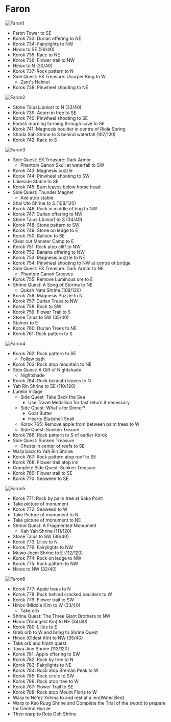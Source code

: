 # Faron

![Faron1](images/Faron1.PNG)

* Faron Tower to SE
* Korok 733: Durian offering to NE
* Korok 734: Fairylights to NW
* Hinox to SE (29/40)
* Korok 735: Race to NE
* Korok 736: Flower trail to NW
* Hinox to N (30/40)
* Korok 737: Rock pattern to N
* Side Quest: EX Treasure: Usurper King to W
  * Zant's Helmet
* Korok 738: Pinwheel shooting to NE

![Faron2](images/Faron2.PNG)

* Stone Talus(Junior) to N (33/40)
* Korok 739: Acorn in tree to SE
* Korok 740: Pinwheel shooting to SE
* Farosh morning farming through cave to SE
* Korok 741: Magnesis boulder in centre of Riola Spring
* Shoda Sah Shrine to S behind waterfall (107/120)
* Korok 742: Race to S

![Faron3](images/Faron3.PNG)

* Side Quest: EX Treasure: Dark Armor
  * Phantom Ganon Skull at waterfall to SW
* Korok 743: Magnesis puzzle
* Korok 744: Pinwheel shooting to SW
* Lakeside Stable to SE
* Korok 745: Burn leaves below horse head
* Side Quest: Thunder Magnet
  * Axe atop stable
* Shai Uto Shrine to S (108/120)
* Korok 746: Rock in middle of bog to NW
* Korok 747: Durian offering to NW
* Stone Talus (Junior) to S (34/40)
* Korok 748: Stone pattern to SW
* Korok 749: Stone on ledge to E
* Korok 750: Balloon to SE
* Clear out Monster Camp to E
* Korok 751: Rock atop cliff to NW
* Korok 752: Banana offering to NW
* Korok 753: Magnesis puzzle to NE
* Korok 754: Pinwheel shooting to NW at centre of bridge
* Side Quest: EX Treasure: Dark Armor to NE
  * Phantom Ganon Greaves
* Korok 755: Remove Luminous ore to E
* Shrine Quest: A Song of Storms to NE
  * Qukah Nata Shrine (109/120)
* Korok 756: Magnesis Puzzle to N
* Korok 757: Durian Trees to NW
* Korok 758: Rock to SW
* Korok 759: Flower Trail to S
* Stone Talus to SW (35/40)
* Stalnox to E
* Korok 760: Durian Trees to NE
* Korok 761: Rock pattern to S

![Faron4](images/Faron4.PNG)

* Korok 762: Rock pattern to SE
  * Follow path
* Korok 763: Rock atop mountain to NE
* Side Quest: A Gift of Nightshade
  * Nightshade
* Korok 764: Rock beneath leaves to N
* Yah Rin Shrine to SE (110/120)
* Lurelin Village
  * Side Quest: Take Back the Sea
    * Use Travel Medallion for fast return if necessary
  * Side Quest: What's for Dinner?
    * Goat Butter
    * Hearty Blueshell Snail
  * Korok 765: Remove apple from between palm trees to W
  * Side Quest: Sunken Treaure
* Korok 766: Rock pattern to S of earlier Korok
* Side Quest: Sunken Treasure
  * Chests in center of reefs to SE
* Warp back to Yah Rin Shrine
* Korok 767: Rock pattern atop roof to SE
* Korok 768: Flower trail atop inn
* Complete Side Quest: Sunken Treasure
* Korok 769: Flower trail to SE
* Korok 770: Seaweed to SE

![Faron5](images/Faron5.PNG)

* Korok 771: Rock by palm tree at Soka Point
* Take picture of monument
* Korok 772: Seaweed to W
* Take Picture of monument to N
* Take picture of monument to NE
* Shrine Quest: A Fragmented Monument
  * Kah Yah Shrine (111/120)
* Stone Talus to SW (36/40)
* Korok 773: Lilies to N
* Korok 776: Fairylights to NW
* Muwo Jeem Shrine to E (112/120)
* Korok 774: Rock on ledge to NW
* Korok 775: Rock pattern to NW
* Hinox to NW (32/40)

![Faron6](images/Faron6.PNG)

* Korok 777: Apple trees to N
* Korok 778: Rock behind cracked boulders to W
* Korok 779: Flower trail to SW
* Hinox (Middle Kin) to W (33/40)
  * Take orb
* Shrine Quest: The Three Giant Brothers to NW
* Hinox (Youngest Kin) to NE (34/40)
* Korok 780: Lilies to E
* Grab orb to W and bring to Shrine Quest
* Hinox (Oldest Kin) to NW (35/40)
* Take orb and finish quest
* Tawa Jinn Shrine (113/120)
* Korok 781: Apple offering to SW
* Korok 782: Rock by tree to N
* Korok 783: Fairylights to NE
* Korok 784: Rock atop Breman Peak to W
* Korok 785: Rock circle to SW
* Korok 786: Rock atop tree to W
* Korok 787: Flower Trail to SE
* Korok 788: Rock atop Mount Floria to W
* Warp to Ne'ez Yohma to and rest at a inn(Water Bed)
* Warp to Keo Ruug Shrine and Complete the Trial of the sword to prepare for Central Hyrule
* Then warp to Rota Ooh Shrine
